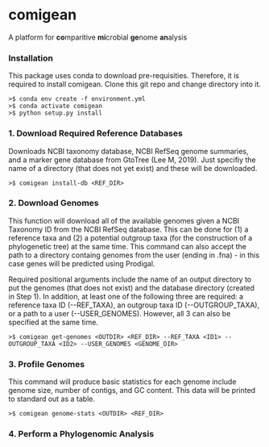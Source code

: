 # comigean 
A platform for **co**mparitive **mi**crobial **ge**nome **an**alysis

### Installation
This package uses conda to download pre-requisities. Therefore, it is required to install comigean. Clone this git repo and change directory into it.
```
>$ conda env create -f environment.yml
>$ conda activate comigean
>$ python setup.py install
```

### 1. Download Required Reference Databases
Downloads NCBI taxonomy database, NCBI RefSeq genome summaries, and a marker gene database from GtoTree (Lee M, 2019). Just specifiy the name of a directory (that does not yet exist) and these will be downloaded.
```
>$ comigean install-db <REF_DIR>
```

### 2. Download Genomes
This function will download all of the available genomes given a NCBI Taxonomy ID from the NCBI RefSeq database. This can be done for (1) a reference taxa and (2) a potential outgroup taxa (for the construction of a phylogenetic tree) at the same time. This command can also accept the path to a directory containg genomes from the user (ending in .fna) - in this case genes will be predicted using Prodigal.  
  
Required positional arguments include the name of an output directory to put the genomes (that does not exist) and the database directory (created in Step 1). In addition, at least one of the following three are required: a reference taxa ID (--REF_TAXA), an outgroup taxa ID (--OUTGROUP_TAXA), or a path to a user (--USER_GENOMES). However, all 3 can also be specified at the same time.
```
>$ comigean get-genomes <OUTDIR> <REF_DIR> --REF_TAXA <ID1> --OUTGROUP_TAXA <ID2> --USER_GENOMES <GENOME_DIR>
```

### 3. Profile Genomes
This command will produce basic statistics for each genome include genome size, number of contigs, and GC content. This data will be printed to standard out as a table.
```
>$ comigean genome-stats <OUTDIR> <REF_DIR>
```

### 4. Perform a Phylogenomic Analysis

